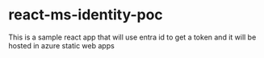 # react-ms-identity-poc
This is a sample react app that will use entra id to get a token and it will be hosted in azure static web apps

